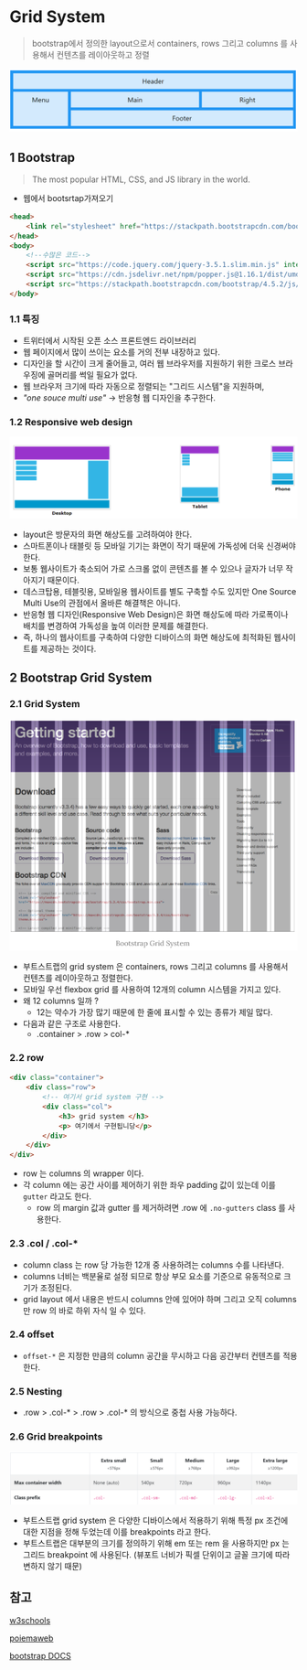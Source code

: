 # Grid System

> bootstrap에서 정의한 layout으로서 containers, rows 그리고 columns 를 사용해서 컨텐츠를 레이아웃하고 정렬

![](../images/til/css_03_gridsystem_model.PNG)

## 1 Bootstrap

> The most popular HTML, CSS, and JS library in the world.

- 웹에서 bootsrtap가져오기

```html
<head>
    <link rel="stylesheet" href="https://stackpath.bootstrapcdn.com/bootstrap/4.5.2/css/bootstrap.min.css" integrity="sha384-JcKb8q3iqJ61gNV9KGb8thSsNjpSL0n8PARn9HuZOnIxN0hoP+VmmDGMN5t9UJ0Z" crossorigin="anonymous">
</head>
<body>
    <!--수많은 코드-->
    <script src="https://code.jquery.com/jquery-3.5.1.slim.min.js" integrity="sha384-DfXdz2htPH0lsSSs5nCTpuj/zy4C+OGpamoFVy38MVBnE+IbbVYUew+OrCXaRkfj" crossorigin="anonymous"></script>
    <script src="https://cdn.jsdelivr.net/npm/popper.js@1.16.1/dist/umd/popper.min.js" integrity="sha384-9/reFTGAW83EW2RDu2S0VKaIzap3H66lZH81PoYlFhbGU+6BZp6G7niu735Sk7lN" crossorigin="anonymous"></script>
    <script src="https://stackpath.bootstrapcdn.com/bootstrap/4.5.2/js/bootstrap.min.js" integrity="sha384-B4gt1jrGC7Jh4AgTPSdUtOBvfO8shuf57BaghqFfPlYxofvL8/KUEfYiJOMMV+rV" crossorigin="anonymous"></script>
</body>
```



### 1.1 특징

- 트위터에서 시작된 오픈 소스 프론트엔드 라이브러리
- 웹 페이지에서 많이 쓰이는 요소를 거의 전부 내장하고 있다.
- 디자인을 할 시간이 크게 줄어들고, 여러 웹 브라우저를 지원하기 위한 크로스 브라우징에 골머리를 썩일 필요가 없다.
- 웹 브라우저 크기에 따라 자동으로 정렬되는 "그리드 시스템"을 지원하며,
- *"one souce multi use"* → 반응형 웹 디자인을 추구한다.

### 1.2 Responsive web design

![](../images/til/css_03_gridsystem_responsive.PNG)

- layout은 방문자의 화면 해상도를 고려하여야 한다.
- 스마트폰이나 태블릿 등 모바일 기기는 화면이 작기 때문에 가독성에 더욱 신경써야 한다. 
- 보통 웹사이트가 축소되어 가로 스크롤 없이 콘텐츠를 볼 수 있으나 글자가 너무 작아지기 때문이다.
- 데스크탑용, 테블릿용, 모바일용 웹사이트를 별도 구축할 수도 있지만 One Source Multi Use의 관점에서 올바른 해결책은 아니다.
- 반응형 웹 디자인(Responsive Web Design)은 화면 해상도에 따라 가로폭이나 배치를 변경하여 가독성을 높여 이러한 문제를 해결한다.
- 즉, 하나의 웹사이트를 구축하여 다양한 디바이스의 화면 해상도에 최적화된 웹사이트를 제공하는 것이다. 



## 2 Bootstrap Grid System

### 2.1 Grid System

![gridsystem](../images/til/css_03_gridsystem.PNG)

- 부트스트랩의 grid system 은 containers, rows 그리고 columns 를 사용해서 컨텐츠를 레이아웃하고 정렬한다.
- 모바일 우선 flexbox grid 를 사용하여 12개의 column 시스템을 가지고 있다.
- 왜 12 columns 일까 ?
  - 12는 약수가 가장 많기 때문에 한 줄에 표시할 수 있는 종류가 제일 많다.
- 다음과 같은 구조로 사용한다.
  - .container > .row > col-*

### 2.2 row

```html
<div class="container">
    <div class="row">
        <!-- 여기서 grid system 구현 -->
        <div class="col">
            <h3> grid system </h3>
            <p> 여기에서 구현됩니당</p>
        </div>
    </div>
</div>
```



- row 는 columns 의 wrapper 이다.
- 각 column 에는 공간 사이를 제어하기 위한 좌우 padding 값이 있는데 이를 `gutter` 라고도 한다.
  - row 의 margin 값과 gutter 를 제거하려면 .row 에 `.no-gutters` class 를 사용한다.



### 2.3 .col /  .col-*

- column class 는 row 당 가능한 12개 중 사용하려는 columns 수를 나타낸다.
- columns 너비는 백분율로 설정 되므로 항상 부모 요소를 기준으로 유동적으로 크기가 조정된다.
- grid layout 에서 내용은 반드시 columns 안에 있어야 하며 그리고 오직 columns 만 row 의 바로 하위 자식 일 수 있다.



### 2.4 offset

- `offset-*` 은 지정한 만큼의 column 공간을 무시하고 다음 공간부터 컨텐츠를 적용한다.



### 2.5 Nesting

- .row > .col-* > .row > .col-* 의 방식으로 중첩 사용 가능하다.



### 2.6 Grid breakpoints

![breakpoints](../images/til/css_03_gridsystem_options.PNG)

- 부트스트랩 grid system 은 다양한 디바이스에서 적용하기 위해 특정 px 조건에 대한 지점을 정해 두었는데 이를 breakpoints 라고 한다.
- 부트스트랩은 대부분의 크기를 정의하기 위해 em 또는 rem 을 사용하지만 px 는 그리드  breakpoint 에 사용된다. (뷰포트 너비가 픽셀 단위이고 글꼴 크기에 따라 변하지 않기 때문)



## 참고

[w3schools](https://www.w3schools.com/css/css_rwd_intro.asp)

[poiemaweb](https://poiemaweb.com/bootstrap-grid-system)

[bootstrap DOCS](https://getbootstrap.com/docs/4.5/layout/grid/)